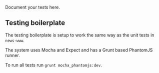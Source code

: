 
Document your tests here.

## Testing boilerplate

The testing boilerplate is setup to work the same way as the unit tests in
`news-www`.

The system uses Mocha and Expect and has a Grunt based PhantomJS runner.

To run all tests run `grunt mocha_phantomjs:dev`.
